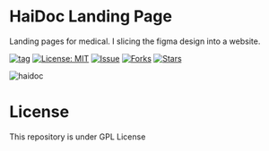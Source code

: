 # HaiDoc Landing Page

Landing pages for medical. I slicing the figma design into a website.

[![tag](https://img.shields.io/github/tag/zuramai/laravel-smm.svg)](https://github.com/zuramai/laravel-smm) [![License: MIT](https://img.shields.io/badge/License-GPL-blue.svg)](https://github.com/zuramai/laravel-smm/blob/master/LICENSE) [![Issue](https://img.shields.io/github/issues/Azkazikna/haidoc)](https://img.shields.io/github/issues/Azkazikna/haidoc) [![Forks](https://img.shields.io/github/forks/Azkazikna/haidoc)](https://img.shields.io/github/forks/Azkazikna/haidoc) [![Stars](https://img.shields.io/github/stars/Azkazikna/haidoc)](https://img.shields.io/github/stars/Azkazikna/haidoc)

![haidoc](https://user-images.githubusercontent.com/70270081/179326887-ba2e2f91-3f10-4177-a1d4-3bab62d2eb7a.png)


# License

This repository is under GPL License
